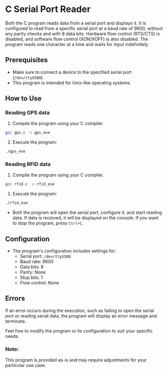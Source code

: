 # C Serial Port Reader

Both the C program reads data from a serial port and displays it. It is configured to read from a specific serial port at a baud rate of 9600, without any parity checks and with 8 data bits. Hardware flow control (RTS/CTS) is disabled, and software flow control (XON/XOFF) is also disabled. The program reads one character at a time and waits for input indefinitely.

## Prerequisites

- Make sure to connect a device to the specified serial port (`/dev/ttyUSB0`).
- This program is intended for Unix-like operating systems.

## How to Use

### Reading GPS data

1. Compile the program using your C compiler.

```bash
gcc gps.c -o gps_exe
```
2. Execute the program:

```bash
./gps_exe
```

### Reading RFID data

1. Compile the program using your C compiler.

```bash
gcc rfid.c -o rfid_exe
```
2. Execute the program:

```bash
./rfid_exe
```

- Both the program will open the serial port, configure it, and start reading data. If data is received, it will be displayed on the console. If you want to stop the program, press `Ctrl+C`.

## Configuration

- The program's configuration includes settings for:
  - Serial port: `/dev/ttyUSB0`
  - Baud rate: 9600
  - Data bits: 8
  - Parity: None
  - Stop bits: 1
  - Flow control: None

## Errors

If an error occurs during the execution, such as failing to open the serial port or reading serial data, the program will display an error message and terminate.

Feel free to modify the program or its configuration to suit your specific needs.

### Note:

This program is provided as-is and may require adjustments for your particular use case.

